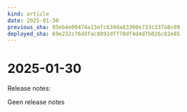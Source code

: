 ```yaml
---
kind: article
date: 2025-01-30
previous_sha: 95eb4e09474a13efc639da83360e733c337a8c09
deployed_sha: 69e232c76ddfac8892dff70df4d4d7b026c82e85
---
```


# 2025-01-30

Release notes:

Geen release notes
